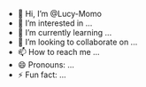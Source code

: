 - 👋 Hi, I’m @Lucy-Momo
- 👀 I’m interested in ...
- 🌱 I’m currently learning ...
- 💞️ I’m looking to collaborate on ...
- 📫 How to reach me ...
- 😄 Pronouns: ...
- ⚡ Fun fact: ...

<!---
Lucy-Momo/Lucy-Momo is a ✨ special ✨ repository because its `README.md` (this file) appears on your GitHub profile.
You can click the Preview link to take a look at your changes.
--->
